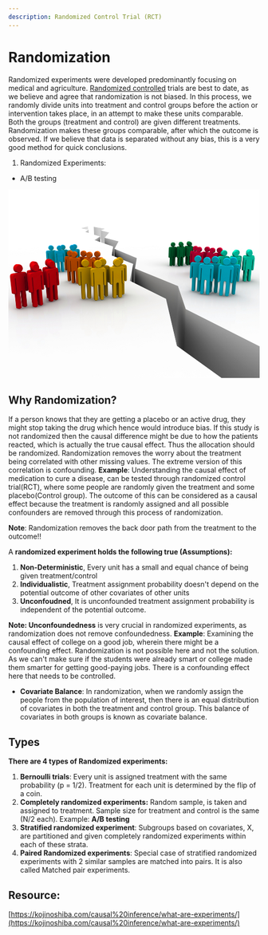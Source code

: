 ```yaml
---
description: Randomized Control Trial (RCT)
---
```


# Randomization

Randomized experiments were developed predominantly focusing on medical and agriculture. [Randomized controlled](https://en.wikipedia.org/wiki/Randomized_controlled_trial) trials are best to date, as we believe and agree that randomization is not biased. In this process, we randomly divide units into treatment and control groups before the action or intervention takes place, in an attempt to make these units comparable. Both the groups  \(treatment and control\) are given different treatments. Randomization makes these groups comparable, after which the outcome is observed. If we believe that data is separated without any bias, this is a very good method for quick conclusions.

1. Randomized Experiments:

*  A/B testing

![](../../../.gitbook/assets/image%20%2820%29.png)

## **Why Randomization?**

If a person knows that they are getting a placebo or an active drug, they might stop taking the drug which hence would introduce bias. If this study is not randomized then the causal difference might be due to how the patients reacted, which is actually the true causal effect. Thus the allocation should be randomized. Randomization removes the worry about the treatment being correlated with other missing values. The extreme version of this correlation is confounding. **Example**: Understanding the causal effect of medication to cure a disease, can be tested through randomized control trial\(RCT\), where some people are randomly given the treatment and some placebo\(Control group\). The outcome of this can be considered as a causal effect because the treatment is randomly assigned and all possible confounders are removed through this process of randomization. 

**Note**: Randomization removes the back door path from the treatment to the outcome!!

A **randomized experiment holds the following true \(Assumptions\):**

1. **Non-Deterministic**, Every unit has a small and equal chance of being given treatment/control
2. **Individualistic**, Treatment assignment probability doesn't depend on the potential outcome of other covariates of other units
3. **Unconfoudned**, It is unconfounded treatment assignment probability is independent of the potential outcome.

**Note: Unconfoundedness** is very crucial in randomized experiments, as randomization does not remove confoundedness. **Example**: Examining the causal effect of college on a good job, wherein there might be a confounding effect. Randomization is not possible here and not the solution. As we can't make sure if the students were already smart or college made them smarter for getting good-paying jobs. There is a confounding effect here that needs to be controlled.

* **Covariate Balance**: In randomization, when we randomly assign the people from the population of interest, then there is an equal distribution of covariates in both the treatment and control group. This balance of covariates in both groups is known as covariate balance.

## **Types**

**There are 4 types of Randomized experiments:**

1. **Bernoulli trials**: Every unit is assigned treatment with the same probability \(p = 1/2\). Treatment for each unit is determined by the flip of a coin.
2. **Completely randomized experiments:** Random sample, is taken and assigned to treatment. Sample size for treatment and control is the same \(N/2 each\). Example: **A/B testing** 
3. **Stratified randomized experiment**: Subgroups based on covariates, X,  are partitioned and given completely randomized experiments within each of these strata.
4. **Paired Randomized experiments**: Special case of stratified randomized experiments with 2 similar samples are matched into pairs. It is also called Matched pair experiments.

## **Resource**: 

[https://kojinoshiba.com/causal%20inference/what-are-experiments/](https://kojinoshiba.com/causal%20inference/what-are-experiments/)


